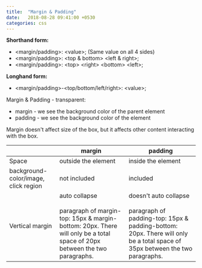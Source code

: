 ```yaml
---
title:  "Margin & Padding"
date:   2018-08-28 09:41:00 +0530
categories: css
---
```


**Shorthand form:**
- &lt;margin/padding&gt;: &lt;value&gt;; (Same value on all 4 sides)
- &lt;margin/padding&gt;: &lt;top & bottom&gt; &lt;left & right&gt;;
- &lt;margin/padding&gt;: &lt;top&gt; &lt;right&gt; &lt;bottom&gt; &lt;left&gt;;

**Longhand form:**
- &lt;margin/padding&gt;-&lt;top/bottom/left/right&gt;: &lt;value&gt;;

Margin & Padding - transparent:
- margin - we see the background color of the parent element
- padding - we see the background color of the element

Margin doesn't affect size of the box, but it affects other content interacting with the box.

| | margin | padding |
|---|---|---|
| Space | outside the element | inside the element |
| background-color/image, click region | not included | included |
| Vertical margin | auto collapse<br><br>paragraph of margin-top: 15px & margin-bottom: 20px. There will only be a total space of 20px between the two paragraphs. | doesn't auto collapse<br><br>paragraph of padding-top: 15px & padding-bottom: 20px. There will only be a total space of 35px between the two paragraphs. |
